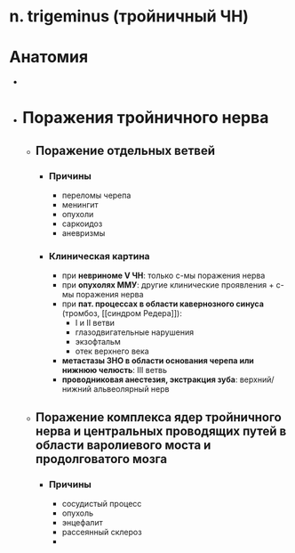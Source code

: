 # n. trigeminus (тройничный ЧН)
# Анатомия
-
- # Поражения тройничного нерва
	- ## Поражение отдельных ветвей
		- ### Причины
			- переломы черепа
			- менингит
			- опухоли
			- саркоидоз
			- аневризмы
		- ### Клиническая картина
			- при **невриноме V ЧН**: только с-мы поражения нерва
			- при **опухолях ММУ**: другие клинические проявления + с-мы поражения нерва
			- при **пат. процессах в области кавернозного синуса** (тромбоз, [[синдром Редера]]):
				- I и II ветви
				- глазодвигательные нарушения
				- экзофтальм
				- отек верхнего века
			- **метастазы ЗНО в области основания черепа или нижнюю челюсть**: III ветвь
			- **проводниковая анестезия, экстракция зуба**: верхний/нижний альвеолярный нерв
	- ## Поражение комплекса ядер тройничного нерва и центральных проводящих путей в области варолиевого моста и продолговатого мозга
		- ### Причины
			- сосудистый процесс
			- опухоль
			- энцефалит
			- рассеянный склероз
			-